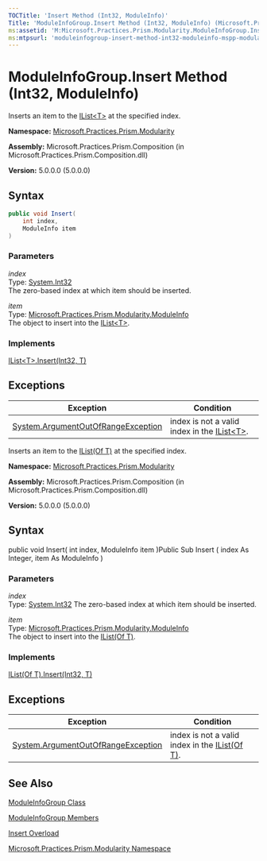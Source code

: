 ```yaml
---
TOCTitle: 'Insert Method (Int32, ModuleInfo)'
Title: 'ModuleInfoGroup.Insert Method (Int32, ModuleInfo) (Microsoft.Practices.Prism.Modularity)'
ms:assetid: 'M:Microsoft.Practices.Prism.Modularity.ModuleInfoGroup.Insert(System.Int32,Microsoft.Practices.Prism.Modularity.ModuleInfo)'
ms:mtpsurl: 'moduleinfogroup-insert-method-int32-moduleinfo-mspp-modularity.md'
---
```



# ModuleInfoGroup.Insert Method (Int32, ModuleInfo)

Inserts an item to the [IList&lt;T&gt;](http://msdn.microsoft.com/en-us/library/5y536ey6) at the specified index.

**Namespace:** [Microsoft.Practices.Prism.Modularity](/patterns-practices/reference/mspp-modularity-namespace)

**Assembly:** Microsoft.Practices.Prism.Composition (in Microsoft.Practices.Prism.Composition.dll)

**Version:** 5.0.0.0 (5.0.0.0)

## Syntax

```C#
public void Insert(
	int index,
	ModuleInfo item
)
```

### Parameters

*index*    
Type: [System.Int32](http://msdn.microsoft.com/en-us/library/td2s409d)  
The zero-based index at which item should be inserted.

*item*    
Type: [Microsoft.Practices.Prism.Modularity.ModuleInfo](/patterns-practices/reference/moduleinfo-class-mspp-modularity)  
The object to insert into the [IList&lt;T&gt;](http://msdn.microsoft.com/en-us/library/5y536ey6).

### Implements

[IList&lt;T&gt;.Insert(Int32, T)](http://msdn.microsoft.com/en-us/library/8zsfbxz8)

## Exceptions


| Exception                                                                                   | Condition                                                                                                             |
|---------------------------------------------------------------------------------------------|-----------------------------------------------------------------------------------------------------------------------|
| [System.ArgumentOutOfRangeException](http://msdn.microsoft.com/en-us/library/8xt94y6e) | index is not a valid index in the [IList&lt;T&gt;](http://msdn.microsoft.com/en-us/library/5y536ey6). |


Inserts an item to the [IList(Of T)](http://msdn.microsoft.com/en-us/library/5y536ey6) at the specified index.

**Namespace:** [Microsoft.Practices.Prism.Modularity](/patterns-practices/reference/mspp-modularity-namespace)

**Assembly:** Microsoft.Practices.Prism.Composition (in Microsoft.Practices.Prism.Composition.dll)

**Version:** 5.0.0.0 (5.0.0.0)

## Syntax

public void Insert( int index, ModuleInfo item )Public Sub Insert ( index As Integer, item As ModuleInfo )

### Parameters

*index*  
Type: [System.Int32](http://msdn.microsoft.com/en-us/library/td2s409d)
The zero-based index at which item should be inserted.

*item*    
Type: [Microsoft.Practices.Prism.Modularity.ModuleInfo](/patterns-practices/reference/moduleinfo-class-mspp-modularity)  
The object to insert into the [IList(Of T)](http://msdn.microsoft.com/en-us/library/5y536ey6).

### Implements

[IList(Of T).Insert(Int32, T)](http://msdn.microsoft.com/en-us/library/8zsfbxz8)

## Exceptions


| Exception                                                                                   | Condition                                                                                                             |
|---------------------------------------------------------------------------------------------|-----------------------------------------------------------------------------------------------------------------------|
| [System.ArgumentOutOfRangeException](http://msdn.microsoft.com/en-us/library/8xt94y6e) | index is not a valid index in the [IList(Of T)](http://msdn.microsoft.com/en-us/library/5y536ey6). |




## See Also

[ModuleInfoGroup Class](/patterns-practices/reference/moduleinfogroup-class-mspp-modularity)

[ModuleInfoGroup Members](/patterns-practices/reference/moduleinfogroup-members-mspp-modularity)

[Insert Overload](/patterns-practices/reference/moduleinfogroup-insert-method-mspp-modularity)

[Microsoft.Practices.Prism.Modularity Namespace](/patterns-practices/reference/mspp-modularity-namespace)
